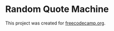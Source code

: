 # Random Quote Machine

This project was created for [freecodecamp.org](https://www.freecodecamp.org/learn/front-end-libraries/#front-end-libraries-projects).